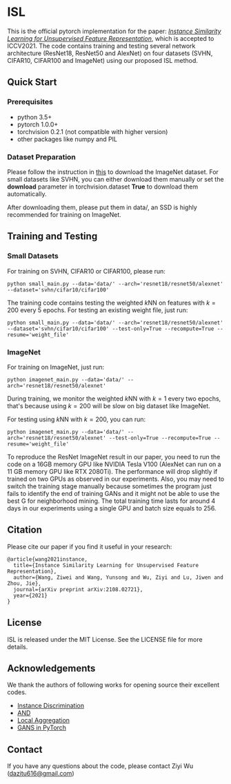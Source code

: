 # ISL

This is the official pytorch implementation for the paper: [*Instance Similarity Learning for Unsupervised Feature Representation*](https://arxiv.org/abs/2108.02721), which is accepted to ICCV2021. The code contains training and testing several network architecture (ResNet18, ResNet50 and AlexNet) on four datasets (SVHN, CIFAR10, CIFAR100 and ImageNet) using our proposed ISL method.

## Quick Start

### Prerequisites

- python 3.5+
- pytorch 1.0.0+
- torchvision 0.2.1 (not compatible with higher version)
- other packages like numpy and PIL

### Dataset Preparation

Please follow the instruction in [this](https://github.com/zhirongw/lemniscate.pytorch) to download the ImageNet dataset. For small datasets like SVHN, you can either download them manually or set the **download** parameter in torchvision.dataset **True** to download them automatically.

After downloading them, please put them in data/, an SSD is highly recommended for training on ImageNet.

## Training and Testing

### Small Datasets

For training on SVHN, CIFAR10 or CIFAR100, please run:

```shell
python small_main.py --data='data/' --arch='resnet18/resnet50/alexnet' --dataset='svhn/cifar10/cifar100'
```

The training code contains testing the weighted $k$NN on features with $k=200$ every 5 epochs. For testing an existing weight file, just run:

```shell
python small_main.py --data='data/' --arch='resnet18/resnet50/alexnet' --dataset='svhn/cifar10/cifar100' --test-only=True --recompute=True --resume='weight_file'
```

### ImageNet

For training on ImageNet, just run:

```shell
python imagenet_main.py --data='data/' --arch='resnet18/resnet50/alexnet'
```

During training, we monitor the weighted $k$NN with $k=1$ every two epochs, that's because using $k=200$ will be slow on big dataset like ImageNet.

For testing using $k$NN with $k=200$, you can run:

```shell
python imagenet_main.py --data='data/' --arch='resnet18/resnet50/alexnet' --test-only=True --recompute=True --resume='weight_file'
```

To reproduce the ResNet ImageNet result in our paper, you need to run the code on a 16GB memory GPU like NVIDIA Tesla V100 (AlexNet can run on a 11 GB memory GPU like RTX 2080Ti). The performance will drop slightly if trained on two GPUs as observed in our experiments. Also, you may need to switch the training stage manually because sometimes the program just fails to identify the end of training GANs and it might not be able to use the best G for neighborhood mining. The total training time lasts for around 4 days in our experiments using a single GPU and batch size equals to 256.

## Citation
Please cite our paper if you find it useful in your research:

```
@article{wang2021instance,
  title={Instance Similarity Learning for Unsupervised Feature Representation},
  author={Wang, Ziwei and Wang, Yunsong and Wu, Ziyi and Lu, Jiwen and Zhou, Jie},
  journal={arXiv preprint arXiv:2108.02721},
  year={2021}
}
```

## License

ISL is released under the MIT License. See the LICENSE file for more details.

## Acknowledgements

We thank the authors of following works for opening source their excellent codes.

- [Instance Discrimination](https://github.com/zhirongw/lemniscate.pytorch)
- [AND](https://github.com/Raymond-sci/AND)
- [Local Aggregation](https://github.com/neuroailab/LocalAggregation-Pytorch)
- [GANS in PyTorch](https://github.com/eriklindernoren/PyTorch-GAN)

## Contact

If you have any questions about the code, please contact Ziyi Wu (dazitu616@gmail.com)
